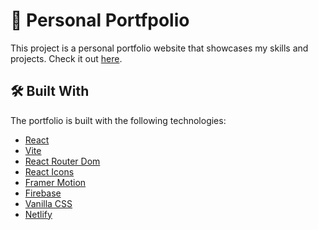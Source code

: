 # 👤 Personal Portfpolio

This project is a personal portfolio website that showcases my skills and projects. Check it out [here](https://656cc75a68c8cf301e97e7ae--helpful-kitten-b5ae2a.netlify.app/).

## 🛠️ Built With

The portfolio is built with the following technologies:

- [React](https://reactjs.org/)
- [Vite](https://vitejs.dev/)
- [React Router Dom](https://reactrouter.com/)
- [React Icons](https://react-icons.github.io/react-icons/)
- [Framer Motion](https://www.framer.com/motion/)
- [Firebase](https://firebase.google.com/)
- [Vanilla CSS](https://developer.mozilla.org/en-US/docs/Web/CSS)
- [Netlify](https://www.netlify.com/)
